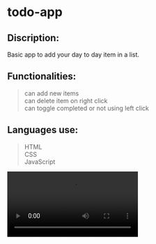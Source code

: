 # todo-app  
## Discription:  
Basic app to add your day to day item in a list.

## Functionalities:  
> can add new items  
> can delete item on right click  
> can toggle completed or not using left click

## Languages use:
>HTML  
>CSS  
>JavaScript  
  
    
![screen-gif](./extraMedia/todosGIF.mp4)
